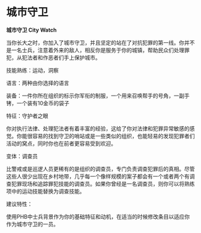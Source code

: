 # 城市守卫

**城市守卫 City Watch**

当你长大之时，你加入了城市守卫，并且坚定的站在了对抗犯罪的第一线。你并不是一名士兵，注意着外来的敌人，相反你是服务于你的城镇，帮助民众们处理罪犯，从犯法者和作恶者们手上保护城市。

技能熟练：运动，洞察

语言：两种由你选择的语言

装备：一件你所在组织的标示你军衔的制服，一个用来召唤帮手的号角，一副手铐，一个装有10金币的袋子

特征：守护者之眼

你对执行法律、处理犯法者有着丰富的经验，这给了你对法律和犯罪异常敏感的感觉。你能很容易的找到守卫的哨站或是一些类似的组织，也能轻易的发现犯罪者们活动的窝点，同时你也在前者更容易受到欢迎。

变体：调查员

比警戒或是巡逻人员更稀有的是组织的调查员，专门负责调查犯罪后的真相。尽管这些人很少出现在乡村地带，几乎每一个像样规模的案子都会有一个或者两个有调查犯罪现场和追踪罪犯技能的调查员。如果你曾经是一名调查员，则你可以将熟练项中的运动技能替换为调查技能。

建议特性：

使用PHB中士兵背景作为你的基础特征和动机，在适当的时候修改条目以适应你作为城市守卫的一员。
